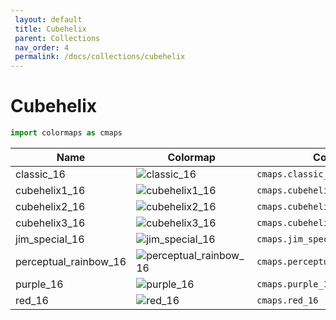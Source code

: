 ```yaml
--- 
 layout: default 
 title: Cubehelix 
 parent: Collections
 nav_order: 4
 permalink: /docs/collections/cubehelix 
--- 
```


# Cubehelix 


 ```python 
 import colormaps as cmaps 
 ``` 


| Name        | Colormap    | Code       | Levels     | 
| ----------- | ----------- | -----------| -----------| 
| classic_16| ![classic_16](/colormaps/assets/images/cubehelix/classic_16.png) | ```cmaps.classic_16``` | 16| 
| cubehelix1_16| ![cubehelix1_16](/colormaps/assets/images/cubehelix/cubehelix1_16.png) | ```cmaps.cubehelix1_16``` | 16| 
| cubehelix2_16| ![cubehelix2_16](/colormaps/assets/images/cubehelix/cubehelix2_16.png) | ```cmaps.cubehelix2_16``` | 16| 
| cubehelix3_16| ![cubehelix3_16](/colormaps/assets/images/cubehelix/cubehelix3_16.png) | ```cmaps.cubehelix3_16``` | 16| 
| jim_special_16| ![jim_special_16](/colormaps/assets/images/cubehelix/jim_special_16.png) | ```cmaps.jim_special_16``` | 16| 
| perceptual_rainbow_16| ![perceptual_rainbow_16](/colormaps/assets/images/cubehelix/perceptual_rainbow_16.png) | ```cmaps.perceptual_rainbow_16``` | 16| 
| purple_16| ![purple_16](/colormaps/assets/images/cubehelix/purple_16.png) | ```cmaps.purple_16``` | 16| 
| red_16| ![red_16](/colormaps/assets/images/cubehelix/red_16.png) | ```cmaps.red_16``` | 16| 
